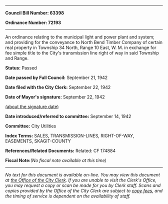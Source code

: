 

********

**Council Bill Number: 63398**
   
**Ordinance Number: 72193**
********

 An ordinance relating to the municipal light and power plant and system; and providing for the conveyance to North Bend Timber Company of certain real property in Township 34 North, Range 10 East, W. M. in exchange for fee simple title to the City's transmission line right of way in said Township and Range.

**Status:** Passed
   
**Date passed by Full Council:** September 21, 1942
   
**Date filed with the City Clerk:** September 22, 1942
   
**Date of Mayor's signature:** September 22, 1942
   
[(about the signature date)](/~public/approvaldate.htm)
   
   
   
**Date introduced/referred to committee:** September 14, 1942
   
**Committee:** City Utilities
   
   
**Index Terms:** SALES, TRANSMISSION-LINES, RIGHT-OF-WAY, EASEMENTS, SKAGIT-COUNTY

**References/Related Documents:** Related: CF 174884

**Fiscal Note:**_(No fiscal note available at this time)_
********

_No text for this document is available on-line. You may view this document at [the Office of the City Clerk](http://www.seattle.gov/leg/clerk/contactUs.htm). If you are unable to visit the Clerk's Office, you may request a copy or scan be made for you by Clerk staff. Scans and copies provided by the Office of the City Clerk are subject to [copy fees](http://clerk.seattle.gov/~public/clerkfees.htm), and the timing of service is dependent on the availability of staff._

